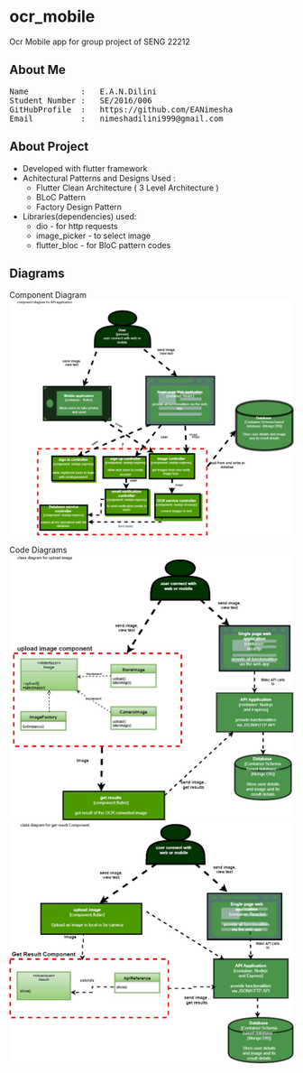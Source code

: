 # ocr_mobile

Ocr Mobile app for group project of SENG 22212

## About Me
<pre>
Name           :   E.A.N.Dilini
Student Number :   SE/2016/006
GitHubProfile  :   https://github.com/EANimesha
Email          :   nimeshadilini999@gmail.com </pre>

## About Project
- Developed with flutter framework
- Achitectural Patterns and Designs Used : 
    - Flutter Clean Architecture ( 3 Level Architecture )
    - BLoC Pattern
    - Factory Design Pattern
- Libraries(dependencies) used:
    - dio - for http requests
    - image_picker - to select image
    - flutter_bloc - for BloC pattern codes
    
## Diagrams
Component Diagram
![Component Diagram](https://github.com/EANimesha/ocr_mobile/blob/master/project_info/component.jpg)

Code Diagrams
![code Diagram](https://github.com/EANimesha/ocr_mobile/blob/master/project_info/code1.jpg)
![code Diagram](https://github.com/EANimesha/ocr_mobile/blob/master/project_info/code2.jpg)

